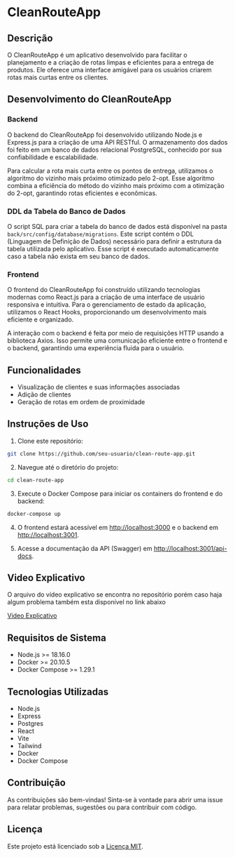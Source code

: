 # CleanRouteApp

## Descrição

O CleanRouteApp é um aplicativo desenvolvido para facilitar o planejamento e a criação de rotas limpas e eficientes para a entrega de produtos. Ele oferece uma interface amigável para os usuários criarem rotas mais curtas entre os clientes.

## Desenvolvimento do CleanRouteApp

### Backend

O backend do CleanRouteApp foi desenvolvido utilizando Node.js e Express.js para a criação de uma API RESTful. O armazenamento dos dados foi feito em um banco de dados relacional PostgreSQL, conhecido por sua confiabilidade e escalabilidade.

Para calcular a rota mais curta entre os pontos de entrega, utilizamos o algoritmo do vizinho mais próximo otimizado pelo 2-opt. Esse algoritmo combina a eficiência do método do vizinho mais próximo com a otimização do 2-opt, garantindo rotas eficientes e econômicas.

### DDL da Tabela do Banco de Dados

O script SQL para criar a tabela do banco de dados está disponível na pasta `back/src/config/database/migrations`. Este script contém o DDL (Linguagem de Definição de Dados) necessário para definir a estrutura da tabela utilizada pelo aplicativo. Esse script é executado automaticamente caso a tabela não exista em seu banco de dados.

### Frontend

O frontend do CleanRouteApp foi construído utilizando tecnologias modernas como React.js para a criação de uma interface de usuário responsiva e intuitiva. Para o gerenciamento de estado da aplicação, utilizamos o React Hooks, proporcionando um desenvolvimento mais eficiente e organizado.

A interação com o backend é feita por meio de requisições HTTP usando a biblioteca Axios. Isso permite uma comunicação eficiente entre o frontend e o backend, garantindo uma experiência fluida para o usuário.


## Funcionalidades

- Visualização de clientes e suas informações associadas
- Adição de clientes
- Geração de rotas em ordem de proximidade

## Instruções de Uso

1. Clone este repositório:
   
```bash
git clone https://github.com/seu-usuario/clean-route-app.git
```
2. Navegue até o diretório do projeto:

```bash
cd clean-route-app
```
3. Execute o Docker Compose para iniciar os containers do frontend e do backend:

```bash
docker-compose up
```
4. O frontend estará acessível em [http://localhost:3000](http://localhost:3000) e o backend em [http://localhost:3001](http://localhost:3001).

5. Acesse a documentação da API (Swagger) em [http://localhost:3001/api-docs](http://localhost:3001/api-docs).

## Video Explicativo

O arquivo do vídeo explicativo se encontra no repositório porém caso haja algum problema também esta disponível no link abaixo

[Video Explicativo](https://www.loom.com/share/732f4f27c5794e9f8d437713dd4e7a4c)

## Requisitos de Sistema

- Node.js >= 18.16.0
- Docker >= 20.10.5
- Docker Compose >= 1.29.1

## Tecnologias Utilizadas

- Node.js
- Express
- Postgres
- React
- Vite
- Tailwind
- Docker
- Docker Compose

## Contribuição

As contribuições são bem-vindas! Sinta-se à vontade para abrir uma issue para relatar problemas, sugestões ou para contribuir com código.

## Licença

Este projeto está licenciado sob a [Licença MIT](https://opensource.org/licenses/MIT).